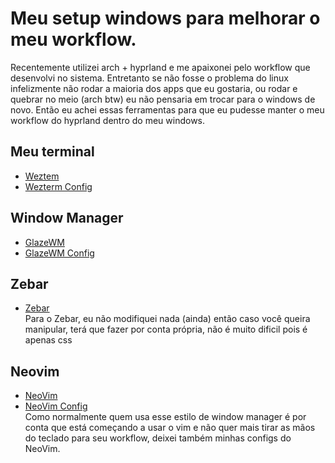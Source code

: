 # Meu setup windows para melhorar o meu workflow.
Recentemente utilizei arch + hyprland e me apaixonei pelo workflow que desenvolvi no sistema.
Entretanto se não fosse o problema do linux infelizmente não rodar a maioria dos apps que eu gostaria, ou rodar e quebrar no meio (arch btw) eu não pensaria em trocar para o windows de novo.
Então eu achei essas ferramentas para que eu pudesse manter o meu workflow do hyprland dentro do meu windows.

## Meu terminal
 * <a href="https://wezterm.org/" target="_blank">Weztem</a>
 * <a href="https://github.com/GuedesJoaoVictor/archwindows/tree/main/wezterm" target="_blank">Wezterm Config</a>

## Window Manager
 * <a href="https://github.com/glzr-io/glazewm" target="_blank">GlazeWM</a>
 * <a href="https://github.com/GuedesJoaoVictor/archwindows/tree/main/wezterm" target="_blank">GlazeWM Config</a>

## Zebar
 * <a href="https://github.com/glzr-io/zebar" target="_blank">Zebar</a><br> 
 Para o Zebar, eu não modifiquei nada (ainda) então caso você queira manipular, terá que fazer por conta própria, não é muito dificil pois é apenas css

## Neovim

 * <a href="https://neovim.io/" target="_blank">NeoVim</a>
 * <a href="https://github.com/GuedesJoaoVictor/archwindows/tree/main/nvim" target="_blank">NeoVim Config</a><br>
 Como normalmente quem usa esse estilo de window manager é por conta que está começando a usar o vim e não quer mais tirar as mãos do teclado para seu workflow, deixei também minhas configs do NeoVim.
